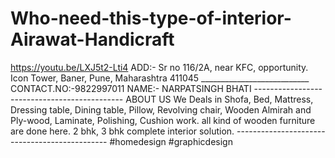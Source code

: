 # Who-need-this-type-of-interior-Airawat-Handicraft
https://youtu.be/LXJ5t2-Lti4  ADD:- Sr no 116/2A, near KFC, opportunity. Icon Tower, Baner, Pune, Maharashtra 411045  ___________________________ CONTACT.NO:-9822997011  NAME:- NARPATSINGH BHATI  ---------------------------------------------  ABOUT US We Deals in Shofa, Bed, Mattress, Dressing table, Dining table, Pillow, Revolving chair, Wooden Almirah and Ply-wood, Laminate, Polishing, Cushion work. all kind of wooden furniture are done here. 2 bhk, 3 bhk complete interior solution. ---------------------------------------------- #homedesign #graphicdesign
